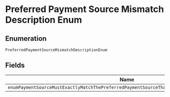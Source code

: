 
# Preferred Payment Source Mismatch Description Enum

## Enumeration

`PreferredPaymentSourceMismatchDescriptionEnum`

## Fields

| Name |
|  --- |
| `enumPaymentSourceMustExactlyMatchThePreferredPaymentSourceThatWasProvidedDuringOrderCreation` |


